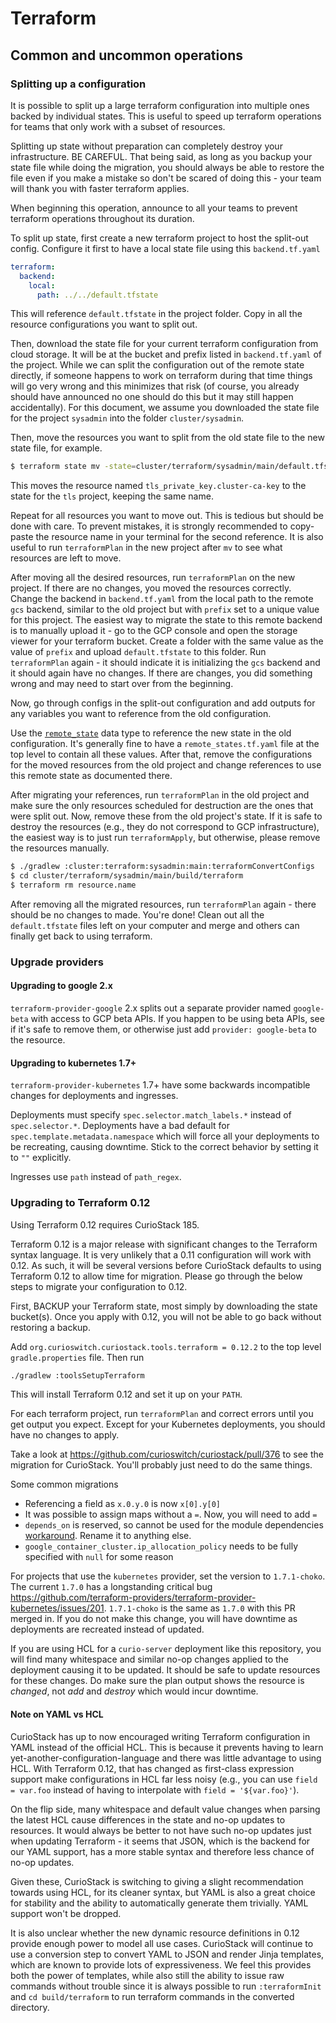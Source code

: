 # Terraform

## Common and uncommon operations

### Splitting up a configuration

It is possible to split up a large terraform configuration into multiple ones backed by 
individual states. This is useful to speed up terraform operations for teams that only
work with a subset of resources.

Splitting up state without preparation can completely destroy your infrastructure.
BE CAREFUL. That being said, as long as you backup your state file while doing the
migration, you should always be able to restore the file even if you make a mistake so
don't be scared of doing this - your team will thank you with faster terraform applies.

When beginning this operation, announce to all your teams to prevent terraform operations
throughout its duration.

To split up state, first create a new terraform project to host the split-out config.
Configure it first to have a local state file using this `backend.tf.yaml`

```yaml
terraform:
  backend:
    local:
      path: ../../default.tfstate
```

This will reference `default.tfstate` in the project folder. Copy in all the resource configurations
you want to split out.

Then, download the state file for your current terraform configuration from cloud storage.
It will be at the bucket and prefix listed in `backend.tf.yaml` of the project. While we
can split the configuration out of the remote state directly, if someone happens to work
on terraform during that time things will go very wrong and this minimizes that risk
(of course, you already should have announced no one should do this but it may still
happen accidentally). For this document, we assume you downloaded the state file for
the project `sysadmin` into the folder `cluster/sysadmin`.

Then, move the resources you want to split from the old state file to the new state file,
for example.

```bash
$ terraform state mv -state=cluster/terraform/sysadmin/main/default.tfstate -state-out=cluster/terraform/sysadmin/tls/default.tfstate tls_private_key.cluster-ca-key tls_private_key.cluster-ca-key
```

This moves the resource named `tls_private_key.cluster-ca-key` to the state for the `tls` project,
keeping the same name.

Repeat for all resources you want to move out. This is tedious but should be done with care.
To prevent mistakes, it is strongly recommended to copy-paste the resource name in your
terminal for the second reference. It is also useful to run `terraformPlan` in the new project
after `mv` to see what resources are left to move.

After moving all the desired resources, run `terraformPlan` on the new project. If there are
no changes, you moved the resources correctly. Change the backend in `backend.tf.yaml` from the
local path to the remote `gcs` backend, similar to the old project but with `prefix` set to a unique
value for this project. The easiest way to migrate the state to this remote backend is to manually
upload it - go to the GCP console and open the storage viewer for your terraform bucket. Create a
folder with the same value as the value of `prefix` and upload `default.tfstate` to this folder.
Run `terraformPlan` again - it should indicate it is initializing the `gcs` backend and it should
again have no changes. If there are changes, you did something wrong and may need to start over from
the beginning. 

Now, go through configs in the split-out configuration and add outputs for any variables you
want to reference from the old configuration. 

Use the [`remote_state`](https://www.terraform.io/docs/providers/terraform/d/remote_state.html)
data type to reference the new state in the old configuration. It's generally fine to have
a `remote_states.tf.yaml` file at the top level to contain all these values. After that, remove the
configurations for the moved resources from the old project and change references to use this remote
state as documented there.

After migrating your references, run `terraformPlan` in the old project and make sure the only
resources scheduled for destruction are the ones that were split out. Now, remove these from the old
project's state. If it is safe to destroy the resources (e.g., they do not correspond to GCP
infrastructure), the easiest way is to just run `terraformApply`, but otherwise, please remove the
resources manually.

```bash
$ ./gradlew :cluster:terraform:sysadmin:main:terraformConvertConfigs
$ cd cluster/terraform/sysadmin/main/build/terraform
$ terraform rm resource.name
```

After removing all the migrated resources, run `terraformPlan` again - there should be no changes to
made. You're done! Clean out all the `default.tfstate` files left on your computer and merge and
others can finally get back to using terraform.

### Upgrade providers

#### Upgrading to google 2.x

`terraform-provider-google` 2.x splits out a separate provider named `google-beta` with access to
GCP beta APIs. If you happen to be using beta APIs, see if it's safe to remove them, or otherwise
just add `provider: google-beta` to the resource.

#### Upgrading to kubernetes 1.7+

`terraform-provider-kubernetes` 1.7+ have some backwards incompatible changes for deployments and
ingresses.

Deployments must specify `spec.selector.match_labels.*` instead of `spec.selector.*`.
Deployments have a bad default for `spec.template.metadata.namespace` which will force all your
deployments to be recreating, causing downtime. Stick to the correct behavior by setting it to `""`
explicitly.

Ingresses use `path` instead of `path_regex`.

### Upgrading to Terraform 0.12

Using Terraform 0.12 requires CurioStack 185.

Terraform 0.12 is a major release with significant changes to the Terraform syntax language. It is
very unlikely that a 0.11 configuration will work with 0.12. As such, it will be several versions
before CurioStack defaults to using Terraform 0.12 to allow time for migration. Please go through
the below steps to migrate your configuration to 0.12.

First, BACKUP your Terraform state, most simply by downloading the state bucket(s). Once you apply
with 0.12, you will not be able to go back without restoring a backup.

Add `org.curioswitch.curiostack.tools.terraform = 0.12.2` to the top level `gradle.properties` file.
Then run 

```bash
./gradlew :toolsSetupTerraform
``` 

This will install Terraform 0.12 and set it up on your `PATH`.

For each terraform project, run `terraformPlan` and correct errors until you get output you expect.
Except for your Kubernetes deployments, you should have no changes to apply.

Take a look at https://github.com/curioswitch/curiostack/pull/376 to see the migration for CurioStack.
You'll probably just need to do the same things.

Some common migrations

- Referencing a field as `x.0.y.0` is now `x[0].y[0]`
- It was possible to assign maps without a `=`. Now, you will need to add `=`
- `depends_on` is reserved, so cannot be used for the module dependencies [workaround](https://medium.com/@bonya/terraform-adding-depends-on-to-your-custom-modules-453754a8043e).
Rename it to anything else.
- `google_container_cluster.ip_allocation_policy` needs to be fully specified with `null` for some reason

For projects that use the `kubernetes` provider, set the version to `1.7.1-choko`. The current `1.7.0`
has a longstanding critical bug https://github.com/terraform-providers/terraform-provider-kubernetes/issues/201.
`1.7.1-choko` is the same as `1.7.0` with this PR merged in. If you do not make this change, you will
have downtime as deployments are recreated instead of updated.

If you are using HCL for a `curio-server` deployment like this repository, you will find many whitespace
and similar no-op changes applied to the deployment causing it to be updated. It should be safe to
update resources for these changes. Do make sure the plan output shows the resource is _changed_, not
_add_ and _destroy_ which would incur downtime.

#### Note on YAML vs HCL

CurioStack has up to now encouraged writing Terraform configuration in YAML instead of the official
HCL. This is because it prevents having to learn yet-another-configuration-language and there was
little advantage to using HCL. With Terraform 0.12, that has changed as first-class expression
support make configurations in HCL far less noisy (e.g., you can use `field = var.foo` instead of
having to interpolate with `field = '${var.foo}'`).

On the flip side, many whitespace and default value changes when parsing the latest HCL cause differences
in the state and no-op updates to resources. It would always be better to not have such no-op updates
just when updating Terraform - it seems that JSON, which is the backend for our YAML support, has
a more stable syntax and therefore less chance of no-op updates.

Given these, CurioStack is switching to giving a slight recommendation towards using HCL, for its
cleaner syntax, but YAML is also a great choice for stability and the ability to automatically
generate them trivially. YAML support won't be dropped.

It is also unclear whether the new dynamic resource definitions in 0.12 provide enough power to model
all use cases. CurioStack will continue to use a conversion step to convert YAML to JSON and render
Jinja templates, which are known to provide lots of expressiveness. We feel this provides both the
power of templates, while also still the ability to issue raw commands without trouble since it is
always possible to run `:terraformInit` and `cd build/terraform` to run terraform commands in the
converted directory.
